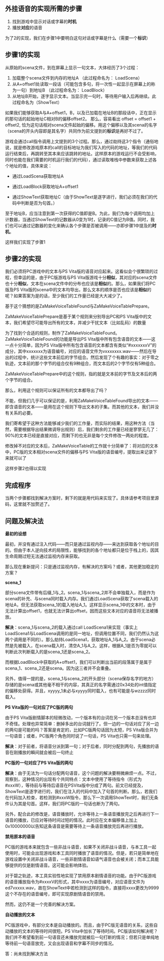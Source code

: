 外挂语音的实现所需的步骤
------------------------

1.  找到游戏中显示对话或字幕的**时机**
2.  播放**对应**的语音

为了2的实现，我们在步骤1中要明白这句对话或字幕是什么（需要一个**标识**）

步骤1的实现
-----------

从原始的scena文件，到在屏幕上显示一句文本，大体经历了3个过程：

1.  加载整个scena文件到内存的地址A （此过程命名为： LoadScena）
2.  从A+offset1处读取一段话（可能包含多句，将一次性一起显示在屏幕上的称为一句）到地址B
    （此过程命名为： LoadBlock）
3.  从地址B开始，逐字显示文本。当显示完一句时，等待用户输入后再继续。此过程命名为（ShowText）

如果我们能够获取A与A+offset1，B，以及已加载在地址B的那段话中，正在显示的那句话的起始地址C相对B的偏移offset2。
那么，容易看出 offset = offset1 + offset2,
恰为这句话相对scena文件起始的偏移。用这个偏移以及其scena的名字（scena的开头内容即是其名字）共同作为前文提到的**标识**是再好不过了。

游戏会通过call指令调用上文提到的3个过程。那么，通过劫持这3个指令（通俗地说，就是修改游戏原本的call的目标地址为我们写入的代码的地址，等我们的代码运行结束后，再跳转至其本来应该跳转的地址。这样原本的游戏运行不会受影响，同时也能在我们需要的时机运行我们的代码），通过读取堆栈中参数来获取上述各个地址的值，具体来说：

-   通过LoadScena获取地址A

-   通过LoadBlock获取地址A+offset1

-   通过ShowText获取地址C（由于ShowText是逐字进行，我们必须在我们的代码中判断是否为句首。）

至于地址B，应当注意到第一次获得的C值即是B。为此，我们为每个调用均加上计数器，当通过ShowText的记数器从0变为1时，记录的C值记为B值。同时，我们也可以通过记数器的变化来确认各个步骤是否被调用——亦即步骤1中提及的**时机**。

这样我们实现了步骤1

步骤2的实现
-----------

我们必须将PC游戏中的文本与PS
Vita版的语音对应起来。这看似会个很繁琐的过程，但幸运的是，由于PC版游戏与PS
Vita版游戏十分**相似**，其对应的scena文件也十分**相似**，文本在scena文件中的分布也应该是**相似**的。那么，如果我们将PC版及PS
Vita版的scena中的文本均导出，那么文本的顺序是否也应该是**相似**的呢？如果答案为是的话，至少我们的工作量已经是大大减少了。

基于这个猜想的是ZaMakeVoiceTableFound与ZaMakeVoiceTablePrepare。

ZaMakeVoiceTablePrepare是基于某个规则来分别导出PC和PS
Vita版中的文本，我们希望尽可能导出所有的文本，并减少干扰文本（比如乱码）的数量

为了找到个合适的规则，制作了ZaMakeVoiceTableFound。ZaMakeVoiceTableFound的功能是导出PS
Vita版中所有包含语音的文本——这一点十分简单，因为PS
Vita版中所有包含语音的文本都含有类似“\#xxxxxxxV”的成分，其中xxxxxxx为语音编号，对应的语音文件为vxxxxxxx.wav——然后在导出的过程中，统计这些文本前后的字节组合。然后发现了个有趣的事实：对于零之轨迹，文本前的那个字节的组合仅有9种组合，而文本后的2个字节仅有5种组合。

ZaMakeVoiceTablePrepare中的这个规则，指的就是文本前的字节及文本后的两个字节的组合。

那么，利用这个规则可以保证所有的文本都导出了吗？

不能，但我们几乎可以保证的是，利用ZaMakeVoiceTableFound导出的文本——即含语音的文本——是用在这个规则下导出文本的子集。而其他的文本，我们并没有关系的必要。

我们寄希望于这种方法能够减少我们的工作量，而实际的结果，用这种方法（当然，需要根据导出结果微调导出规则）后，我们剩余的工作量已经是寥寥无几了：90%的文本已经是直接对应，而剩下的也无非是每个文件修改一两处的程度。

修改掉不对应的文本后，ZaMakeVoiceTable的工作就十分简单了：将对应的文本中，PC版的文本相对scena文件的偏移与PS
Vita版的语音编号，提取出来记录下来就可以了

这样步骤2也得以实现

完成程序
--------

当两个步骤都找到解决方案时，剩下的就是用代码来实现了。具体请参考项目里源码，这里就不加赘述了。

问题及解决法
------------

**最初的设想**

最初，并没有通过注入代码——而只是通过监视内存——来达到获取各个地址的目的。但由于本人逆向技术的局限性，能够找到的各个地址都只是位于栈上的，因其生命周期过短无法通过监视内存来获取。

那么现在重新提问：只是通过监视内存，有解决的方案吗？或者，其他更加稳定的方案？

**scena\_1**

部分scena文件带有后缀\_1与\_2。scena\_1与scena\_2并不会单独载入，而是作为scena的补充、与scena同时载入内存。我们通过LoadScena获取了scena载入的地址A，但无法获取scena\_1的载入地址A\_1。这样显示scena\_1中的文本时，由于无法计算出offset1，也就无法计算出offset，因而这些文本对应的语音将无法被播放。

**解决**：scena\_1与scena\_2的载入通过call
LoadScena1来实现（事实上LoadScena1与LoadScena调用的是同一地址，但调用位置不同，我们仍然认为这两个调用是不同的）。那么劫持LoadScena1，获取地址A\_1与A\_2。由于scena必然是先被载入，在scena载入时，清空A\_1与A\_2。这样，根据A\_1是否为零就可以判断此次判断载入的是scena\_1还是scena\_2。

而根据LoadBlock中获取的A+offset1，我们可以判断出当前的段落属于是属于scena\_1、scena\_2还是scena。因为这三者并不会重叠。

另外，值得一提的是，scena\_1与scena\_2的开头部分（scena保存名字的地方）存储的是scena或其他毫不相干的内容，其真正的名字需通过0x34处的int值指定的偏移处获得。并且，xyyyy\_1未必与xyyyy同时载入，也有可能是与wzzzz同时载入。

**PS Vita版的一句对应了PC版的两句**

由于PS
Vita版剧情脚本的轻微改动，一个版本有的台词在另一个版本总没有也并不奇怪。处理也异常简单：删掉多出的台词就行了。但一边的一句话对应了另一边的两句是可能的吗？答案是肯定的，比如PC版两句话因为太短，PS
Vita版合并为一句语音；或者，PC版两个角色同时说了一句话，PS
Vita也只需一句来处理。

**解决**：对于前者，将语音分派到第一句；对于后者，同时分配到两句，先播放的语音在刚播放的瞬间就会被后一句终止

**PC版的一句对应了PS Vita版的两句**

**解决**：由于无法为一句话分配两句语音，这个问题的解决要稍微麻烦一点。不过，观察到，这种情况的出现有个共同特点：文本中使用了等待指令（形式为\#xxxW），等待前与等待后语音在PSVita版中分成了两句。前文已经提及，ShowText是逐字进行的，我们在注入的代码中加入了句首的判断。那么，若我们在代码加入检查，若检测到\#xxxW指令，那么下一次调用ShowText时，我们无条件认为其是句首。这样，我们将PC版的一句话也断为了两句。

另外，配合此的修改是，语音播放时，允许等待上一条语音播放完之后再进行下一语音的播放，已应对等待时间过短的情况。此时应在文本偏移值上加上0x10000000以告知这条语音是需要等待上一条语音播放完后再进行播放。

**禁用原本的语音**

PC版的游戏本来就包含一些非战斗语音，如果不关闭非战斗语音，与本工具一起使用时，可能会出现游戏和本工具同时播放了语音的情况。但是，若只是简单地在游戏设置中关闭非战斗语音，一些非剧情语音如语气语音也会被关闭；而本工具能够提供的仅是剧情语音。这可能会影响体验。

对于碧之轨迹，本工具实验性地实现了禁用原本剧情语音的功能。由于PC版游戏的语音播放指令为\#xxxxV的形式，其中xxxx为语音编号，对应语音文件为ed7vxxxx.wav，故在ShowText中若检测到这样的指令，直接将xxxx更改为9999这个不存在的语音编号，即可实现原剧情语音的禁用。

然而，这仍不是一个完善的解决方案。

**自动播放的文本**

PC版游戏中，有部分文本是自动播放的。而且，由于PC版无语音的关系，这些自动播放的文本的等待时间很短。PS
Vita中加长了等待时间。PC版该如何解决呢？我们并不希望看到前一句语音还未播放完就被后一句打断的情况；但若只是单纯地等待前一句语音放完，又会出现语音和字幕不同步的情况。

答：尚未找到解决方法

